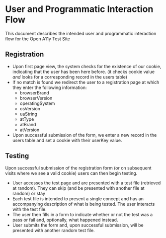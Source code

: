 # User and Programmatic Interaction Flow

This document describes the intended user and programmatic interaction flow for the Open A11y Test Site

## Registration
* Upon first page view, the system checks for the existence of our cookie, indicating that the user has been here before. (it checks cookie value *and* looks for a corresponding record in the users table)
* If no match is found we redirect the user to a registration page at which they enter the following information:
  * browserBrand
  * browserVersion
  * operatingSystem
  * osVersion
  * uaString
  * atType
  * atBrand
  * atVersion
* Upon successful submission of the form, we enter a new record in the users table and set a cookie with their userKey value.

## Testing
Upon successful submission of the registration form (or on subsequent visits where we see a valid cookie) users can then begin testing.

* User accesses the test page and are presented with a test file (retrieved at random).  They can skip (and be presented with another file at random) or stay
* Each test file is intended to present a single concept and has an accompanying description of what is being tested. The user interacts with the test file.
* The user then fills in a form to indicate whether or not the test was a pass or fail and, optionally, what happened instead.
* User submits the form and, upon successful submission, will be presented with another random test file.


